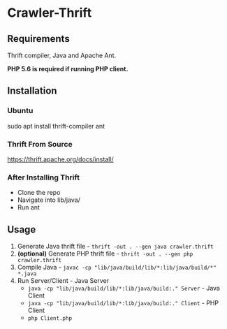 # Crawler-Thrift

## Requirements
Thrift compiler, Java and Apache Ant.

**PHP 5.6 is required if running PHP client.**

## Installation

### Ubuntu
sudo apt install thrift-compiler ant

### Thrift From Source
https://thrift.apache.org/docs/install/

### After Installing Thrift
- Clone the repo
- Navigate into lib/java/
- Run ant

## Usage
  1. Generate Java thrift file
    - ``` thrift -out . --gen java crawler.thrift ```
  2. **(optional)** Generate PHP thrift file
    - ``` thrift -out . --gen php crawler.thrift ```
  3. Compile Java
    - ``` javac -cp "lib/java/build/lib/*:lib/java/build/*" *.java ```
  4. Run Server/Client
    - Java Server
      - ``` java -cp "lib/java/build/lib/*:lib/java/build:." Server ```
    - Java Client
      - ``` java -cp "lib/java/build/lib/*:lib/java/build:." Client ```
    - PHP Client
      - ``` php Client.php ```
